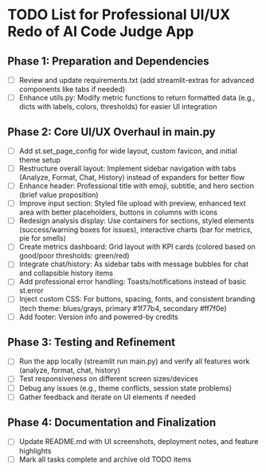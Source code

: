 # TODO List for Professional UI/UX Redo of AI Code Judge App

## Phase 1: Preparation and Dependencies
- [ ] Review and update requirements.txt (add streamlit-extras for advanced components like tabs if needed)
- [ ] Enhance utils.py: Modify metric functions to return formatted data (e.g., dicts with labels, colors, thresholds) for easier UI integration

## Phase 2: Core UI/UX Overhaul in main.py
- [ ] Add st.set_page_config for wide layout, custom favicon, and initial theme setup
- [ ] Restructure overall layout: Implement sidebar navigation with tabs (Analyze, Format, Chat, History) instead of expanders for better flow
- [ ] Enhance header: Professional title with emoji, subtitle, and hero section (brief value proposition)
- [ ] Improve input section: Styled file upload with preview, enhanced text area with better placeholders, buttons in columns with icons
- [ ] Redesign analysis display: Use containers for sections, styled elements (success/warning boxes for issues), interactive charts (bar for metrics, pie for smells)
- [ ] Create metrics dashboard: Grid layout with KPI cards (colored based on good/poor thresholds: green/red)
- [ ] Integrate chat/history: As sidebar tabs with message bubbles for chat and collapsible history items
- [ ] Add professional error handling: Toasts/notifications instead of basic st.error
- [ ] Inject custom CSS: For buttons, spacing, fonts, and consistent branding (tech theme: blues/grays, primary #1f77b4, secondary #ff7f0e)
- [ ] Add footer: Version info and powered-by credits

## Phase 3: Testing and Refinement
- [ ] Run the app locally (streamlit run main.py) and verify all features work (analyze, format, chat, history)
- [ ] Test responsiveness on different screen sizes/devices
- [ ] Debug any issues (e.g., theme conflicts, session state problems)
- [ ] Gather feedback and iterate on UI elements if needed

## Phase 4: Documentation and Finalization
- [ ] Update README.md with UI screenshots, deployment notes, and feature highlights
- [ ] Mark all tasks complete and archive old TODO items
